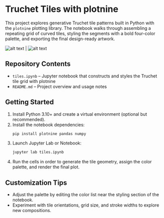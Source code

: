 # Truchet Tiles with plotnine

This project explores generative Truchet tile patterns built in Python with the `plotnine` plotting library. The notebook walks through assembling a repeating grid of curved tiles, styling the segments with a bold four-color palette, and exporting the final design-ready artwork.

![alt text](image.png) | ![alt text](image-1.png)

## Repository Contents
- `tiles.ipynb` – Jupyter notebook that constructs and styles the Truchet tile grid with plotnine
- `README.md` – Project overview and usage notes

## Getting Started
1. Install Python 3.10+ and create a virtual environment (optional but recommended).
2. Install the notebook dependencies:
   ```bash
   pip install plotnine pandas numpy
   ```
3. Launch Jupyter Lab or Notebook:
   ```bash
   jupyter lab tiles.ipynb
   ```
4. Run the cells in order to generate the tile geometry, assign the color palette, and render the final plot.

## Customization Tips
- Adjust the palette by editing the color list near the styling section of the notebook.
- Experiment with tile orientations, grid size, and stroke widths to explore new compositions.


